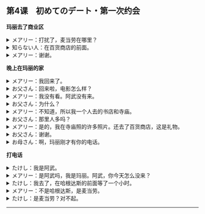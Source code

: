 ## 第4课　初めてのデート・第一次约会
**玛丽去了商业区**
<details>
<summary>
メアリー：打扰了，麦当劳在哪里？</summary>

すみません。マクドナルドは　どこですか。
</details>

<details>
<summary>
知らない人：在百货商店的前面。</summary>

あのデパートの　前ですよ。
</details>

<details>
<summary>
メアリー：谢谢。</summary>

ありがとう　ございます。
</details>

**晚上在玛丽的家**
<details>
<summary>
メアリー：我回来了。</summary>

ただいま。
</details>

<details>
<summary>
お父さん：回来啦，电影怎么样？</summary>

お帰りなさい。映画はどうでしたか。
</details>

<details>
<summary>
メアリー：我没有看。阿武没有来。</summary>

見ませんでした。たけしさんは来ませんでした。
</details>

<details>
<summary>
お父さん：为什么？</summary>

えっ、どうしてですか。
</details>

<details>
<summary>
メアリー：不知道，所以我一个人去的书店和寺庙。</summary>

分りません。だから、1人で本屋とお寺に行きました
</details>

<details>
<summary>
お父さん：那里人多吗？</summary>

人がたくさんいましたか。
</details>

<details>
<summary>
メアリー：是的，我在寺庙照的许多照片。还去了百货商店，这是礼物。</summary>

はい。お寺で写真をたくさん撮りました。デパートにも行きました。はい、お土産です。
</details>

<details>
<summary>
お父さん：谢谢。</summary>

ありがとう。
</details>

<details>
<summary>
お母さん：啊，玛丽刚才有你的电话。</summary>

あっ、マアリーさん、さっき電話がありましたよ。
</details>

**打电话**
<details>
<summary>
たけし：我是阿武。</summary>

はい、木村です。
</details>

<details>
<summary>
メアリー：是阿武吗，我是玛丽。阿武，你今天怎么没来？</summary>

もしもし、たけしさんですか。マアリーです。たけしさん、今日来ませんでしたね。
</details>

<details>
<summary>
たけし：我去了，在哈根达斯的前面等了一个小时。</summary>

行きましたよ。ハーゲンダッツの前で1時間待ちました。
</details>

<details>
<summary>
メアリー：不是哈根达斯，是麦当劳。</summary>

えっ。ハーゲンダッツじゃありませんよ。マクドナルドですよ。
</details>

<details>
<summary>
たけし：是麦当劳？对不起。</summary>

マクドナルド.......ごめんなさい！
</details>

---
